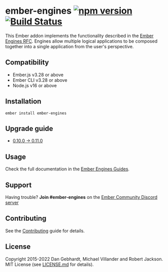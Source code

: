 # ember-engines [![npm version](https://badge.fury.io/js/ember-engines.svg)](https://badge.fury.io/js/ember-engines) [![Build Status](https://github.com/ember-engines/ember-engines/actions/workflows/ci.yml/badge.svg)](https://github.com/ember-engines/ember-engines/actions/workflows/ci.yml)

This Ember addon implements the functionality described in the [Ember Engines
RFC](https://github.com/emberjs/rfcs/blob/master/text/0010-engines.md). Engines allow multiple logical
applications to be composed together into a single application from the user's
perspective.


## Compatibility

* Ember.js v3.28 or above
* Ember CLI v3.28 or above
* Node.js v16 or above


## Installation

```
ember install ember-engines
```

## Upgrade guide

* [0.10.0 -> 0.11.0](UPGRADE.md#0110)

## Usage

Check the full documentation in the [Ember Engines
Guides](https://ember-engines.com/).


## Support

Having trouble? **Join #ember-engines** on the [Ember Community Discord
server](https://discord.gg/zT3asNS)


## Contributing

See the [Contributing](CONTRIBUTING.md) guide for details.


## License

Copyright 2015-2022 Dan Gebhardt, Michael Villander and Robert Jackson. MIT License (see
[LICENSE.md](LICENSE.md) for details).
